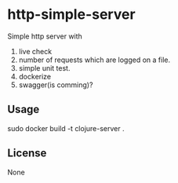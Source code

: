 # http-simple-server

Simple http server with
1. live check
2. number of requests which are logged on a file.
3. simple unit test.
4. dockerize
5. swagger(is comming)?
## Usage

sudo docker build -t clojure-server .

## License
None
